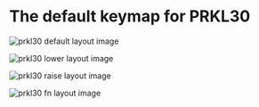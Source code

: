 # The default keymap for PRKL30

![prkl30 default layout image](https://i.imgur.com/GjoB6Ht.png "default")

![prkl30 lower layout image](https://i.imgur.com/sOegfVo.png "lower")

![prkl30 raise layout image](https://i.imgur.com/x5t6lmf.png "raise")

![prkl30 fn layout image](https://i.imgur.com/l2mCZFM.png "fn")
